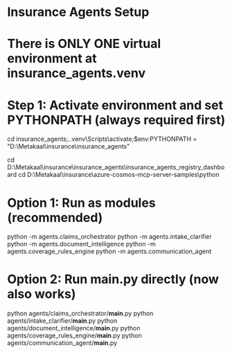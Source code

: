 # Insurance Agents Setup
# There is ONLY ONE virtual environment at insurance_agents\.venv

# Step 1: Activate environment and set PYTHONPATH (always required first)
cd insurance_agents;.\.venv\Scripts\activate;$env:PYTHONPATH = "D:\Metakaal\insurance\insurance_agents"

cd D:\Metakaal\insurance\insurance_agents\insurance_agents_registry_dashboard
cd D:\Metakaal\insurance\azure-cosmos-mcp-server-samples\python


# Option 1: Run as modules (recommended)
python -m agents.claims_orchestrator
python -m agents.intake_clarifier
python -m agents.document_intelligence
python -m agents.coverage_rules_engine
python -m agents.communication_agent

# Option 2: Run __main__.py directly (now also works)
python agents/claims_orchestrator/__main__.py
python agents/intake_clarifier/__main__.py
python agents/document_intelligence/__main__.py
python agents/coverage_rules_engine/__main__.py
python agents/communication_agent/__main__.py